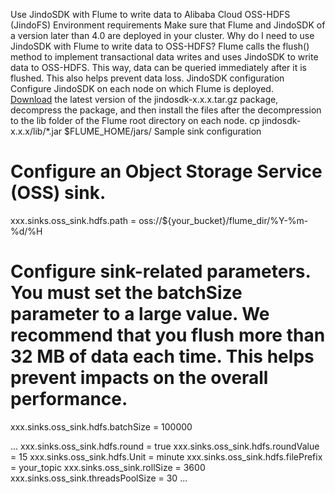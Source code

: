 Use JindoSDK with Flume to write data to Alibaba Cloud OSS-HDFS (JindoFS)
Environment requirements
Make sure that Flume and JindoSDK of a version later than 4.0 are deployed in your cluster. 
Why do I need to use JindoSDK with Flume to write data to OSS-HDFS?
Flume calls the flush() method to implement transactional data writes and uses JindoSDK to write data to OSS-HDFS. This way, data can be queried immediately after it is flushed. This also helps prevent data loss. 
JindoSDK configuration
Configure JindoSDK on each node on which Flume is deployed.  
[Download](https://github.com/aliyun/alibabacloud-jindodata/blob/latest/docs/user/en/jindosdk/jindosdk_download.md) the latest version of the jindosdk-x.x.x.tar.gz package, decompress the package, and then install the files after the decompression to the lib folder of the Flume root directory on each node.
cp jindosdk-x.x.x/lib/*.jar  $FLUME_HOME/jars/
Sample sink configuration
# Configure an Object Storage Service (OSS) sink.
xxx.sinks.oss_sink.hdfs.path = oss://${your_bucket}/flume_dir/%Y-%m-%d/%H

# Configure sink-related parameters. You must set the batchSize parameter to a large value. We recommend that you flush more than 32 MB of data each time. This helps prevent impacts on the overall performance.
xxx.sinks.oss_sink.hdfs.batchSize = 100000

...
xxx.sinks.oss_sink.hdfs.round = true
xxx.sinks.oss_sink.hdfs.roundValue = 15
xxx.sinks.oss_sink.hdfs.Unit = minute
xxx.sinks.oss_sink.hdfs.filePrefix = your_topic
xxx.sinks.oss_sink.rollSize = 3600
xxx.sinks.oss_sink.threadsPoolSize = 30
...

